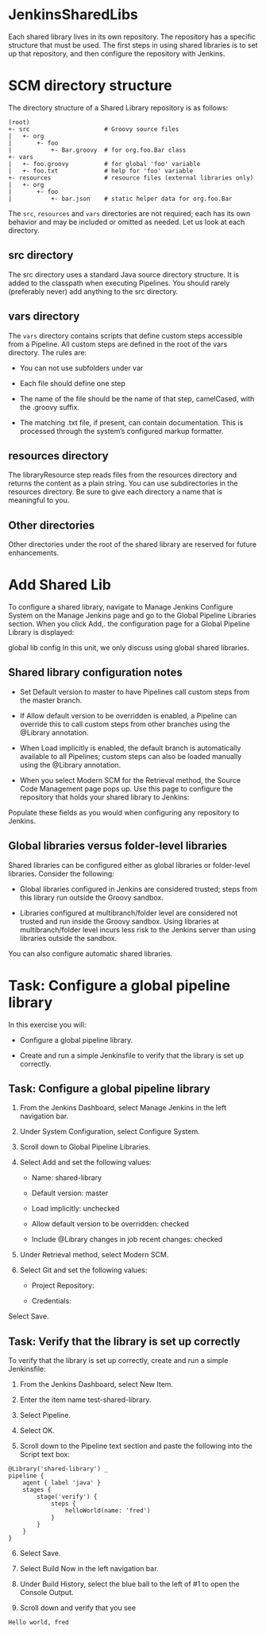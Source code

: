 # JenkinsSharedLibs
Each shared library lives in its own repository. The repository has a specific structure that must be used. The first steps in using shared libraries is to set up that repository, and then configure the repository with Jenkins.

# SCM directory structure
The directory structure of a Shared Library repository is as follows:

```
(root)
+- src                     # Groovy source files
|   +- org
|       +- foo
|           +- Bar.groovy  # for org.foo.Bar class
+- vars
|   +- foo.groovy          # for global 'foo' variable
|   +- foo.txt             # help for 'foo' variable
+- resources               # resource files (external libraries only)
|   +- org
|       +- foo
|           +- bar.json    # static helper data for org.foo.Bar
```

The `src`, `resources` and `vars` directories are not required; each has its own behavior and may be included or omitted as needed. Let us look at each directory.

## src directory
The src directory uses a standard Java source directory structure. It is added to the classpath when executing Pipelines. You should rarely (preferably never) add anything to the src directory.

## vars directory
The `vars` directory contains scripts that define custom steps accessible from a Pipeline. All custom steps are defined in the root of the vars directory. The rules are:

- You can not use subfolders under var

- Each file should define one step

- The name of the file should be the name of that step, camelCased, with the .groovy suffix.

- The matching .txt file, if present, can contain documentation. This is processed through the system’s configured markup formatter.

## resources directory
The libraryResource step reads files from the resources directory and returns the content as a plain string. You can use subdirectories in the resources directory. Be sure to give each directory a name that is meaningful to you.

## Other directories
Other directories under the root of the shared library are reserved for future enhancements.



# Add Shared Lib
To configure a shared library, navigate to Manage Jenkins  Configure System on the Manage Jenkins page and go to the Global Pipeline Libraries section. When you click Add,. the configuration page for a Global Pipeline Library is displayed:

global lib config
In this unit, we only discuss using global shared libraries.

## Shared library configuration notes
- Set Default version to master to have Pipelines call custom steps from the master branch.

- If Allow default version to be overridden is enabled, a Pipeline can override this to call custom steps from other branches using the @Library annotation.

- When Load implicitly is enabled, the default branch is automatically available to all Pipelines; custom steps can also be loaded manually using the @Library annotation.

- When you select Modern SCM for the Retrieval method, the Source Code Management page pops up. Use this page to configure the repository that holds your shared library to Jenkins:


Populate these fields as you would when configuring any repository to Jenkins.

## Global libraries versus folder-level libraries
Shared libraries can be configured either as global libraries or folder-level libraries. Consider the following:

- Global libraries configured in Jenkins are considered trusted; steps from this library run outside the Groovy sandbox.

- Libraries configured at multibranch/folder level are considered not trusted and run inside the Groovy sandbox. Using libraries at multibranch/folder level incurs less risk to the Jenkins server than using libraries outside the sandbox.

You can also configure automatic shared libraries.


# Task: Configure a global pipeline library
In this exercise you will:

- Configure a global pipeline library.

- Create and run a simple Jenkinsfile to verify that the library is set up correctly.

## Task: Configure a global pipeline library
1. From the Jenkins Dashboard, select Manage Jenkins in the left navigation bar.

2. Under System Configuration, select Configure System.

3. Scroll down to Global Pipeline Libraries.

4. Select Add and set the following values:

    - Name: shared-library

    - Default version: master

    - Load implicitly: unchecked

    - Allow default version to be overridden: checked

    - Include @Library changes in job recent changes: checked

5. Under Retrieval method, select Modern SCM.

6. Select Git and set the following values:

    - Project Repository: 

    - Credentials: 

Select Save.

## Task: Verify that the library is set up correctly
To verify that the library is set up correctly, create and run a simple Jenkinsfile:

1. From the Jenkins Dashboard, select New Item.

2. Enter the item name test-shared-library.

3. Select Pipeline.

4. Select OK.

5. Scroll down to the Pipeline text section and paste the following into the Script text box:
```
@Library('shared-library') _
pipeline {
    agent { label 'java' }
    stages {
        stage('verify') {
            steps {
                helloWorld(name: 'fred')
            }
        }
    }
}
```

6. Select Save.

7. Select Build Now in the left navigation bar.

8. Under Build History, select the blue ball to the left of #1 to open the Console Output.

9. Scroll down and verify that you see
```
Hello world, fred
```